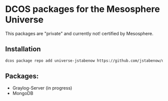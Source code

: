 # DCOS packages for the Mesosphere Universe

This packages are "private" and currently not! certified by Mesosphere.

## Installation

```sh
dcos package repo add universe-jstabenow https://github.com/jstabenow/dcos-packages/archive/version-2.x.zip
```

## Packages:

* Graylog-Server (in progress)
* MongoDB 